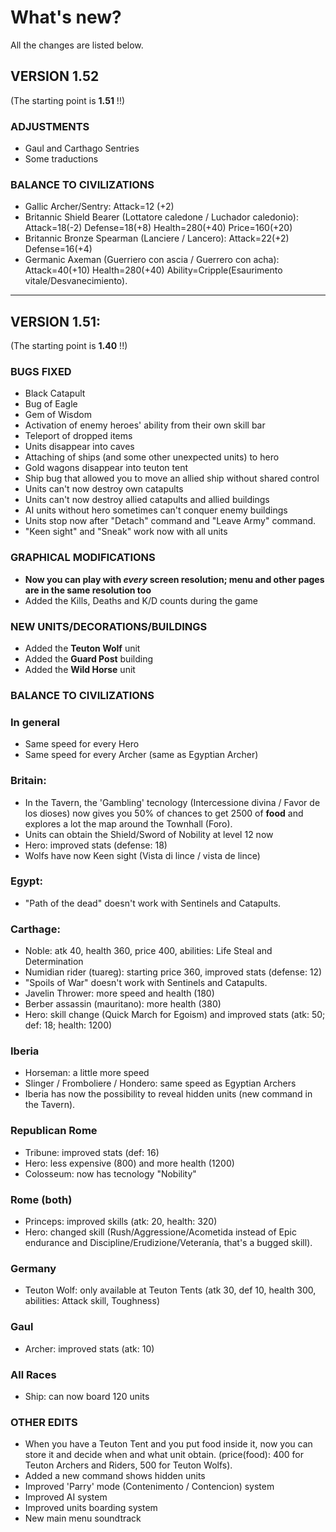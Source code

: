 # What's new?

All the changes are listed below.

## VERSION 1.52

(The starting point is **1.51** !!)

### ADJUSTMENTS

* Gaul and Carthago Sentries
* Some traductions

### BALANCE TO CIVILIZATIONS

* Gallic Archer/Sentry: Attack=12 (+2)
* Britannic Shield Bearer (Lottatore caledone / Luchador caledonio): Attack=18(-2) Defense=18(+8) Health=280(+40) Price=160(+20)
* Britannic Bronze Spearman (Lanciere / Lancero): Attack=22(+2) Defense=16(+4)
* Germanic Axeman (Guerriero con ascia / Guerrero con acha): Attack=40(+10) Health=280(+40) Ability=Cripple(Esaurimento vitale/Desvanecimiento).

------
## VERSION 1.51: 

(The starting point is **1.40** !!)

### BUGS FIXED

* Black Catapult
* Bug of Eagle 
* Gem of Wisdom
* Activation of enemy heroes' ability from their own skill bar
* Teleport of dropped items
* Units disappear into caves
* Attaching of ships (and some other unexpected units) to hero
* Gold wagons disappear into teuton tent
* Ship bug that allowed you to move an allied ship without shared control
* Units can't now destroy own catapults
* Units can't now destroy allied catapults and allied buildings
* AI units without hero sometimes can't conquer enemy buildings
* Units stop now after "Detach" command and "Leave Army" command.
* "Keen sight" and "Sneak" work now with all units

### GRAPHICAL MODIFICATIONS

* **Now you can play with *every* screen resolution; menu and other pages are in the same resolution too**
* Added the Kills, Deaths and K/D counts during the game

### NEW UNITS/DECORATIONS/BUILDINGS

* Added the **Teuton Wolf** unit 
* Added the **Guard Post** building 
* Added the **Wild Horse** unit

### BALANCE TO CIVILIZATIONS

### In general
* Same speed for every Hero
* Same speed for every Archer (same as Egyptian Archer)

### Britain:
* In the Tavern, the 'Gambling' tecnology (Intercessione divina / Favor de los dioses) now gives you 50% of chances to get 2500 of **food** and explores a lot the map around the Townhall (Foro).
* Units can obtain the Shield/Sword of Nobility at level 12 now
* Hero: improved stats (defense: 18)
* Wolfs have now Keen sight (Vista di lince / vista de lince)

### Egypt:

* "Path of the dead" doesn't work with Sentinels and Catapults.

### Carthage:

* Noble: atk 40, health 360, price 400, abilities: Life Steal and Determination
* Numidian rider (tuareg): starting price 360, improved stats (defense: 12)
* "Spoils of War" doesn't work with Sentinels and Catapults.
* Javelin Thrower: more speed and health (180)
* Berber assassin (mauritano): more health (380)
* Hero: skill change (Quick March for Egoism) and improved stats (atk: 50; def: 18; health: 1200)

### Iberia

* Horseman: a little more speed
* Slinger / Fromboliere / Hondero: same speed as Egyptian Archers 
* Iberia has now the possibility to reveal hidden units (new command in the Tavern).

### Republican Rome

* Tribune: improved stats (def: 16)
* Hero: less expensive (800) and more health (1200)
* Colosseum: now has tecnology "Nobility"

### Rome (both)

* Princeps: improved skills (atk: 20, health: 320)
* Hero: changed skill (Rush/Aggressione/Acometida instead of Epic endurance and Discipline/Erudizione/Veteranía, that's a bugged skill).

### Germany

* Teuton Wolf: only available at Teuton Tents (atk 30, def 10, health 300, abilities: Attack skill, Toughness)

### Gaul

* Archer: improved stats (atk: 10)

### All Races
* Ship: can now board 120 units

### OTHER EDITS

* When you have a Teuton Tent and you put food inside it, now you can store it and decide when and what unit obtain. (price(food): 400 for Teuton Archers and Riders, 500 for Teuton Wolfs).
* Added a new command shows hidden units
* Improved 'Parry' mode (Contenimento / Contencion) system
* Improved AI system
* Improved units boarding system
* New main menu soundtrack
